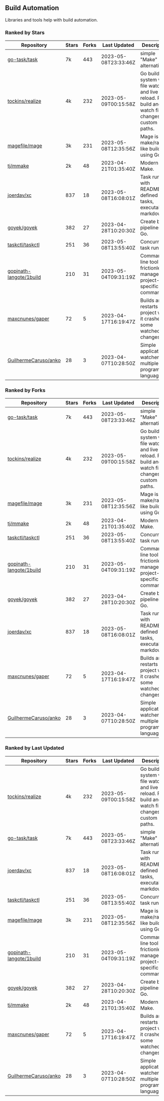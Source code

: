 ## Build Automation

Libraries and tools help with build automation.

### Ranked by Stars

| Repository | Stars | Forks | Last Updated | Description | 
|------------|-------|-------|--------------|-------------|
| [go-task/task](https://github.com/go-task/task) | 7k | 443 | 2023-05-08T23:33:46Z |  simple "Make" alternative. |
| [tockins/realize](https://github.com/tockins/realize) | 4k | 232 | 2023-05-09T00:15:58Z |  Go build a system with file watchers and live to reload. Run, build and watch file changes with custom paths. |
| [magefile/mage](https://github.com/magefile/mage) | 3k | 231 | 2023-05-08T12:35:56Z |  Mage is a make/rake-like build tool using Go. |
| [tj/mmake](https://github.com/tj/mmake) | 2k | 48 | 2023-04-21T01:35:40Z |  Modern Make. |
| [joerdav/xc](https://github.com/joerdav/xc) | 837 | 18 | 2023-05-08T16:08:01Z |  Task runner with README.md defined tasks, executable markdown. |
| [goyek/goyek](https://github.com/goyek/goyek) | 382 | 27 | 2023-04-28T10:20:30Z |  Create build pipelines in Go. |
| [taskctl/taskctl](https://github.com/taskctl/taskctl) | 251 | 36 | 2023-05-08T13:55:40Z |  Concurrent task runner. |
| [gopinath-langote/1build](https://github.com/gopinath-langote/1build) | 210 | 31 | 2023-05-04T09:31:19Z |  Command line tool to frictionlessly manage project-specific commands. |
| [maxcnunes/gaper](https://github.com/maxcnunes/gaper) | 72 | 5 | 2023-04-17T16:19:47Z |  Builds and restarts a Go project when it crashes or some watched file changes. |
| [GuilhermeCaruso/anko](https://github.com/GuilhermeCaruso/anko) | 28 | 3 | 2023-04-07T10:28:50Z |  Simple application watcher for multiple programming languages. |

### Ranked by Forks

| Repository | Stars | Forks | Last Updated | Description | 
|------------|-------|-------|--------------|-------------|
| [go-task/task](https://github.com/go-task/task) | 7k | 443 | 2023-05-08T23:33:46Z |  simple "Make" alternative. |
| [tockins/realize](https://github.com/tockins/realize) | 4k | 232 | 2023-05-09T00:15:58Z |  Go build a system with file watchers and live to reload. Run, build and watch file changes with custom paths. |
| [magefile/mage](https://github.com/magefile/mage) | 3k | 231 | 2023-05-08T12:35:56Z |  Mage is a make/rake-like build tool using Go. |
| [tj/mmake](https://github.com/tj/mmake) | 2k | 48 | 2023-04-21T01:35:40Z |  Modern Make. |
| [taskctl/taskctl](https://github.com/taskctl/taskctl) | 251 | 36 | 2023-05-08T13:55:40Z |  Concurrent task runner. |
| [gopinath-langote/1build](https://github.com/gopinath-langote/1build) | 210 | 31 | 2023-05-04T09:31:19Z |  Command line tool to frictionlessly manage project-specific commands. |
| [goyek/goyek](https://github.com/goyek/goyek) | 382 | 27 | 2023-04-28T10:20:30Z |  Create build pipelines in Go. |
| [joerdav/xc](https://github.com/joerdav/xc) | 837 | 18 | 2023-05-08T16:08:01Z |  Task runner with README.md defined tasks, executable markdown. |
| [maxcnunes/gaper](https://github.com/maxcnunes/gaper) | 72 | 5 | 2023-04-17T16:19:47Z |  Builds and restarts a Go project when it crashes or some watched file changes. |
| [GuilhermeCaruso/anko](https://github.com/GuilhermeCaruso/anko) | 28 | 3 | 2023-04-07T10:28:50Z |  Simple application watcher for multiple programming languages. |

### Ranked by Last Updated

| Repository | Stars | Forks | Last Updated | Description | 
|------------|-------|-------|--------------|-------------|
| [tockins/realize](https://github.com/tockins/realize) | 4k | 232 | 2023-05-09T00:15:58Z |  Go build a system with file watchers and live to reload. Run, build and watch file changes with custom paths. |
| [go-task/task](https://github.com/go-task/task) | 7k | 443 | 2023-05-08T23:33:46Z |  simple "Make" alternative. |
| [joerdav/xc](https://github.com/joerdav/xc) | 837 | 18 | 2023-05-08T16:08:01Z |  Task runner with README.md defined tasks, executable markdown. |
| [taskctl/taskctl](https://github.com/taskctl/taskctl) | 251 | 36 | 2023-05-08T13:55:40Z |  Concurrent task runner. |
| [magefile/mage](https://github.com/magefile/mage) | 3k | 231 | 2023-05-08T12:35:56Z |  Mage is a make/rake-like build tool using Go. |
| [gopinath-langote/1build](https://github.com/gopinath-langote/1build) | 210 | 31 | 2023-05-04T09:31:19Z |  Command line tool to frictionlessly manage project-specific commands. |
| [goyek/goyek](https://github.com/goyek/goyek) | 382 | 27 | 2023-04-28T10:20:30Z |  Create build pipelines in Go. |
| [tj/mmake](https://github.com/tj/mmake) | 2k | 48 | 2023-04-21T01:35:40Z |  Modern Make. |
| [maxcnunes/gaper](https://github.com/maxcnunes/gaper) | 72 | 5 | 2023-04-17T16:19:47Z |  Builds and restarts a Go project when it crashes or some watched file changes. |
| [GuilhermeCaruso/anko](https://github.com/GuilhermeCaruso/anko) | 28 | 3 | 2023-04-07T10:28:50Z |  Simple application watcher for multiple programming languages. |

